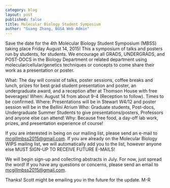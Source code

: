 ```yaml
---
category: blog
layout: post
published: false
title: Molecular Biology Student Symposium
author: "Guang Zhang, BGSA Web Admin"
---
```



Save the date for the 4th Molecular Biology Student Symposium (MBSS) taking place Friday August 14, 2015! This a symposium of talks and posters run by students, for students.  We encourage all GRADS, UNDERGRADS, and POST-DOCS in the Biology Department or related department using molecular/cellular/genetics techniques or concepts to come share their work as a presentation or poster. 
 
What: The day will consist of talks, poster sessions, coffee breaks and lunch, prizes for best grad student presentation and poster, an undergraduate award, and a reception after at Thomson House with free beverages!
When: August 14 from about 9-4 (Reception to follow). Times to be confirmed.
Where: Presentations will be in Stewart W4/12 and poster session will be in the Bellini Atrium
Who: Graduate students, Post-docs, Undergraduate Summer Students to give presentations/posters, Professors and anyone else can attend!
Why: Because free food, a day-off lab work, prizes, and presentation experience of course!
 
If you are interested in being on our mailing list, please send an e-mail to mcgillmbss2015@gmail.com. If you are already on the Molecular Biology WIPS mailing list, we will automatically add you to the list, however anyone else MUST SIGN-UP TO RECEIVE FUTURE E-MAILS!  
 
We will begin sign-up and collecting abstracts in July.  For now, just spread the word! If you have any questions or concerns, please send an email to mcgillmbss2015@gmail.com.


Thanks! Scott might be emailing you in the future for the update.
M-R